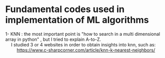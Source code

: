 # Fundamental codes used in implementation of ML algorithms

1- KNN : the most important point is "how to search in a multi dimensional array in python" , but I tried to explain A-to-Z. <br />
&emsp; I studied 3 or 4 websites in order to obtain insights into knn, such as:<br />
&emsp; &emsp; https://www.c-sharpcorner.com/article/knn-k-nearest-neighbors/
